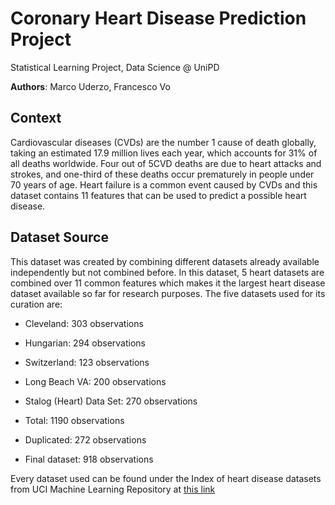 # Coronary Heart Disease Prediction Project
Statistical Learning Project, Data Science @ UniPD

**Authors**: Marco Uderzo, Francesco Vo

## Context

Cardiovascular diseases (CVDs) are the number 1 cause of death globally, taking an estimated 17.9 million lives each year, which accounts for 31% of all deaths worldwide. Four out of 5CVD deaths are due to heart attacks and strokes, and one-third of these deaths occur prematurely in people under 70 years of age. Heart failure is a common event caused by CVDs and this dataset contains 11 features that can be used to predict a possible heart disease.

## Dataset Source

This dataset was created by combining different datasets already available independently but not combined before. In this dataset, 5 heart datasets are combined over 11 common features which makes it the largest heart disease dataset available so far for research purposes. The five datasets used for its curation are:

- Cleveland: 303 observations
- Hungarian: 294 observations
- Switzerland: 123 observations
- Long Beach VA: 200 observations
- Stalog (Heart) Data Set: 270 observations

- Total: 1190 observations
- Duplicated: 272 observations

- Final dataset: 918 observations

Every dataset used can be found under the Index of heart disease datasets from UCI Machine Learning Repository at [this link](https://archive.ics.uci.edu/ml/machine-learning-databases/heart-disease/)

